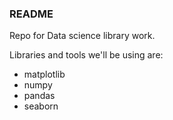 ### README

Repo for Data science library work.

Libraries and tools we'll be using are:

- matplotlib
- numpy
- pandas
- seaborn
